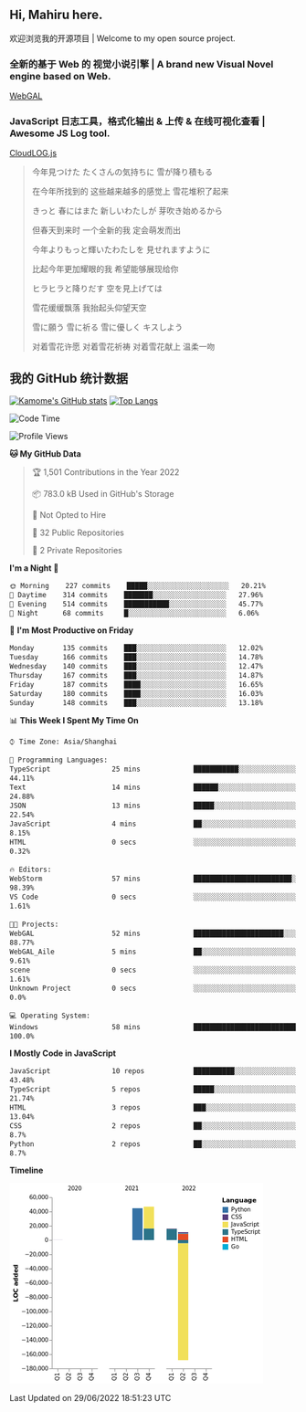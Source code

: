 ## Hi, Mahiru here.

欢迎浏览我的开源项目 | Welcome to my open source project.

### 全新的基于 Web 的 视觉小说引擎 | A brand new Visual Novel engine based on Web.

[WebGAL](https://github.com/MakinoharaShoko/WebGAL)

### JavaScript 日志工具，格式化输出 & 上传 & 在线可视化查看 | Awesome JS Log tool.

[CloudLOG.js](https://github.com/MakinoharaShoko/CloudLog.JS)

> 今年見つけた たくさんの気持ちに 雪が降り積もる  
> 
> 在今年所找到的 这些越来越多的感觉上 雪花堆积了起来  
> 
> きっと 春にはまた 新しいわたしが 芽吹き始めるから  
> 
> 但春天到来时 一个全新的我 定会萌发而出  
> 
> 今年よりもっと輝いたわたしを 見せれますように  
> 
> 比起今年更加耀眼的我 希望能够展现给你  
> 
> ヒラヒラと降りだす 空を見上げては  
> 
> 雪花缓缓飘落 我抬起头仰望天空  
> 
> 雪に願う 雪に祈る 雪に優しく キスしよう  
> 
> 对着雪花许愿 对着雪花祈祷 对着雪花献上 温柔一吻

## 我的 GitHub 统计数据

[![Kamome's GitHub stats](https://github-readme-stats.vercel.app/api?username=MakinoharaShoko)](https://github.com/anuraghazra/github-readme-stats)
[![Top Langs](https://github-readme-stats.vercel.app/api/top-langs/?username=MakinoharaShoko&layout=compact)](https://github.com/anuraghazra/github-readme-stats)

<!--
**MakinoharaShoko/MakinoharaShoko** is a ✨ _special_ ✨ repository because its `README.md` (this file) appears on your GitHub profile.

Here are some ideas to get you started:

- 🔭 I’m currently working on ...
- 🌱 I’m currently learning ...
- 👯 I’m looking to collaborate on ...
- 🤔 I’m looking for help with ...
- 💬 Ask me about ...
- 📫 How to reach me: ...
- 😄 Pronouns: ...
- ⚡ Fun fact: ...
-->

<!--START_SECTION:waka-->
![Code Time](http://img.shields.io/badge/Code%20Time-0%20secs-blue)

![Profile Views](http://img.shields.io/badge/Profile%20Views-26-blue)

**🐱 My GitHub Data** 

> 🏆 1,501 Contributions in the Year 2022
 > 
> 📦 783.0 kB Used in GitHub's Storage 
 > 
> 🚫 Not Opted to Hire
 > 
> 📜 32 Public Repositories 
 > 
> 🔑 2 Private Repositories  
 > 
**I'm a Night 🦉** 

```text
🌞 Morning    227 commits    █████░░░░░░░░░░░░░░░░░░░░   20.21% 
🌆 Daytime    314 commits    ███████░░░░░░░░░░░░░░░░░░   27.96% 
🌃 Evening    514 commits    ███████████░░░░░░░░░░░░░░   45.77% 
🌙 Night      68 commits     █░░░░░░░░░░░░░░░░░░░░░░░░   6.06%

```
📅 **I'm Most Productive on Friday** 

```text
Monday       135 commits    ███░░░░░░░░░░░░░░░░░░░░░░   12.02% 
Tuesday      166 commits    ███░░░░░░░░░░░░░░░░░░░░░░   14.78% 
Wednesday    140 commits    ███░░░░░░░░░░░░░░░░░░░░░░   12.47% 
Thursday     167 commits    ███░░░░░░░░░░░░░░░░░░░░░░   14.87% 
Friday       187 commits    ████░░░░░░░░░░░░░░░░░░░░░   16.65% 
Saturday     180 commits    ████░░░░░░░░░░░░░░░░░░░░░   16.03% 
Sunday       148 commits    ███░░░░░░░░░░░░░░░░░░░░░░   13.18%

```


📊 **This Week I Spent My Time On** 

```text
⌚︎ Time Zone: Asia/Shanghai

💬 Programming Languages: 
TypeScript               25 mins             ███████████░░░░░░░░░░░░░░   44.11% 
Text                     14 mins             ██████░░░░░░░░░░░░░░░░░░░   24.88% 
JSON                     13 mins             █████░░░░░░░░░░░░░░░░░░░░   22.54% 
JavaScript               4 mins              ██░░░░░░░░░░░░░░░░░░░░░░░   8.15% 
HTML                     0 secs              ░░░░░░░░░░░░░░░░░░░░░░░░░   0.32%

🔥 Editors: 
WebStorm                 57 mins             ████████████████████████░   98.39% 
VS Code                  0 secs              ░░░░░░░░░░░░░░░░░░░░░░░░░   1.61%

🐱‍💻 Projects: 
WebGAL                   52 mins             ██████████████████████░░░   88.77% 
WebGAL_Aile              5 mins              ██░░░░░░░░░░░░░░░░░░░░░░░   9.61% 
scene                    0 secs              ░░░░░░░░░░░░░░░░░░░░░░░░░   1.61% 
Unknown Project          0 secs              ░░░░░░░░░░░░░░░░░░░░░░░░░   0.0%

💻 Operating System: 
Windows                  58 mins             █████████████████████████   100.0%

```

**I Mostly Code in JavaScript** 

```text
JavaScript               10 repos            ██████████░░░░░░░░░░░░░░░   43.48% 
TypeScript               5 repos             █████░░░░░░░░░░░░░░░░░░░░   21.74% 
HTML                     3 repos             ███░░░░░░░░░░░░░░░░░░░░░░   13.04% 
CSS                      2 repos             ██░░░░░░░░░░░░░░░░░░░░░░░   8.7% 
Python                   2 repos             ██░░░░░░░░░░░░░░░░░░░░░░░   8.7%

```


**Timeline**

![Chart not found](https://raw.githubusercontent.com/MakinoharaShoko/MakinoharaShoko/main/charts/bar_graph.png) 


 Last Updated on 29/06/2022 18:51:23 UTC
<!--END_SECTION:waka-->
